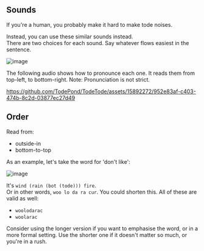 ## Sounds

If you're a human, you probably make it hard to make tode noises.

Instead, you can use these similar sounds instead.<br>
There are two choices for each sound. Say whatever flows easiest in the sentence.

![image](https://github.com/TodePond/TodeTode/assets/15892272/0bb61d58-f57d-4321-bc87-f6984b2194a1)

The following audio shows how to pronounce each one. It reads them from top-left, to bottom-right. Note: Pronunciation is not strict.

https://github.com/TodePond/TodeTode/assets/15892272/952e83af-c403-474b-8c2d-03877ec27d49

## Order

Read from:
* outside-in
* bottom-to-top

As an example, let's take the word for 'don't like':

![image](https://github.com/TodePond/TodeTode/assets/15892272/773d6a15-082a-4042-950c-24692040ac47)

It's `wind (rain (bot (tode))) fire`.<br>
Or in other words, `woo lo da ra cur`.
You could shorten this. All of these are valid as well:
* `woolodarac`
* `woolarac`

Consider using the longer version if you want to emphasise the word, or in a more formal setting. Use the shorter one if it doesn't matter so much, or you're in a rush.
